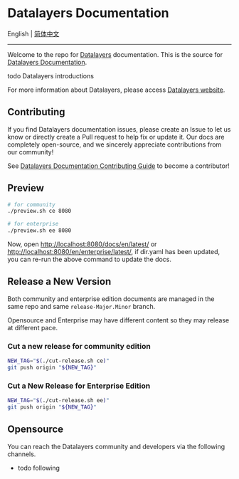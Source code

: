 # Datalayers Documentation


English | [简体中文](./README-CN.md)

---

Welcome to the repo for [Datalayers](https://github.com/datalayers-io/docs-datalayers) documentation. This is the source for [Datalayers Documentation](https://docs.datalayers.io/cn/broker/latest/).

todo Datalayers introductions

For more information about Datalayers, please access [Datalayers website](https://www.datalayers.io/en).

## Contributing

If you find Datalayers documentation issues, please create an Issue to let us know or directly create a Pull request to help fix or update it. Our docs are completely open-source, and we sincerely appreciate contributions from our community!

See [Datalayers Documentation Contributing Guide](./CONTRIBUTING-EN.md) to become a contributor!


## Preview

```sh
# for community
./preview.sh ce 8080

# for enterprise
./preview.sh ee 8080
```

Now, open <http://localhost:8080/docs/en/latest/> or <http://localhost:8080/en/enterprise/latest/>, if dir.yaml has been updated, you can re-run the above command to update the docs.

## Release a New Version

Both community and enterprise edition documents are managed in the same repo and same `release-Major.Minor` branch.

Opensource and Enterprise may have different content so they may release at different pace.

### Cut a new release for community edition

```sh
NEW_TAG="$(./cut-release.sh ce)"
git push origin "${NEW_TAG}"
```

### Cut a New Release for Enterprise Edition

```sh
NEW_TAG="$(./cut-release.sh ee)"
git push origin "${NEW_TAG}"
```

## Opensource

You can reach the Datalayers community and developers via the following channels.

- todo following
